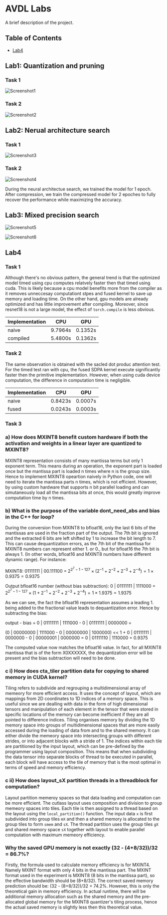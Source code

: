 # AVDL Labs

A brief description of the project.

## Table of Contents
- [Lab4](#Lab4)

## Lab1: Quantization and pruning
### Task 1
![Screenshot1](https://github.com/Jerry7234234/AVDL_Labs/blob/main/Screenshot%202025-02-02%20165408.png)

### Task 2
![Screenshot2](https://github.com/Jerry7234234/AVDL_Labs/blob/main/Screenshot%202025-02-02%20170212.png)

## Lab2: Nerual architecture search
### Task 1
![Screenshot3](https://github.com/Jerry7234234/AVDL_Labs/blob/main/Screenshot%202025-02-04%20112836.png)

### Task 2
![Screenshot4](https://github.com/Jerry7234234/AVDL_Labs/blob/main/Screenshot%202025-02-04%20112554.png)

During the neural architectue search, we trained the model for 1 epoch. After compression, we train the compressed model for 2 epoches to fully recover the performance while maximizing the accuracy.

## Lab3: Mixed precision search
![Screenshot5](https://github.com/Jerry7234234/AVDL_Labs/blob/main/Screenshot%202025-02-04%20121256.png)

![Screenshot6](https://github.com/Jerry7234234/AVDL_Labs/blob/main/Screenshot%202025-02-04%20121516.png)

## Lab4
### Task 1
Although there's no obvious pattern, the general trend is that the optimized model timed using cpu computes relatvely faster then that timed using cuda. This is likely because a cpu model benefits more from the compiler as it removes unneccesay computationt stpes and fused kernel to save up memory and loading time. On the other hand, gpu models are already optimized and has little improvement after compiling. Moreover, since resnet18 is not a large model, the effect of `torch.compile` is less obvious.

| Implementation  | CPU  | GPU |
| --------------- | ---- | --- |
|  naive   | 9.7964s | 0.1352s |
| compiled | 5.4800s | 0.1362s |

### Task 2
The same observation is obtained with the sacled dot produc attention test. For the timed test ran with cpu, the fused SDPA kernel execute significantly faster then the primitive implementation. However, when using cuda device computation, the difference in computation time is negligible.

| Implementation  | CPU  | GPU |
| --------------- | ---- | --- |
| naive | 0.8423s | 0.0007s |
| fused | 0.0243s | 0.0003s |

### Task 3
### a) How does MXINT8 benefit custom hardware if both the activation and weights in a linear layer are quantized to MXINT8?
MXINT8 representation consists of many mantissa terms but only 1 exponent term. This means during an operation, the exponent part is loaded once but the mantissa part is loaded n times where n is the group size. Hence to implement MXINT8 opeartion naively in Python code, one will need to iterate the mantissa parts n times, which is not efficient. However, by using custom hardware that supports n bit parallel loading and can simutaneously load all the mantissa bits at once, this would greatly improve computation time by n times.

### b) What is the purpose of the variable dont_need_abs and bias in the C++ for loop?
During the conversion from MXINT8 to bfloat16, only the last 6 bits of the mantissas are used in the fraction part of the output. The 7th bit is ignored and the extracted 6 bits are left shifted by 1 to increase the bit length to 7. This can cause dequantization errors, as the 7th bit of the mantissa for MXINT8 numbers can represent either 1. or 0., but for bfloat16 the 7th bit is always 1. (In other words, bfloat16 and MXINT8 numbers have different dynamic range). For instance:


MXINT8: 01111111 | 00.111100 = $2 ^ {2 ^ 7 - 1 - 127} \times (2^{-1} + 2^{-2} + 2^{-3} + 2^{-4}) = 1 \times 0.9375 = 0.9375$

Output bfloat16 number (without bias subtraction): 0 | 01111111 | 1111000 = $2 ^ {2 ^ 7 - 1 - 127} \times (1 + 2^{-1} + 2^{-2} + 2^{-3} + 2^{-4}) = 1 \times 1.9375 = 1.9375$

As we can see, the fact the bfloat16 representation assumes a leading 1. being added to the fractional value leads to dequantization error. Hence by subtracting the bias:

output - bias = 0 | 01111111 | 1111000 - 0 | 01111111 | 0000000 =

(0 | 00000000 | 1111000 - 0 | 00000000 | 1000000) << 1 + 0 | 01111111 | 0000000 - 0 | 00000001 | 0000000 = 0 | 01111110 | 1110000 = 0.9375

The computed value now matches the bfloat16 value. In fact, for all MXINT8 mantissa that is of the form X0XXXXXX, the dequantization error will be present and the bias subtraction will need to be done.

### c i) How does cta_tiler partition data for copying to shared memory in CUDA kernel?
Tiling refers to subdivide and regrouping a multidimensional array of memeory for more efficient access. It uses the concept of layout, which are mappings from 2D coordinates to 1D indices of a memory space. This is useful since we are dealling with data in the form of high dimensional tensors and manipulation of each element in the tensor that were stored in specific locations of the memory can become inefficient if they are all pointed to difference indices. Tiling organises memory by dividing the 1D memory space into groups of multidimensional spaces that are more easily accessed during the loading of data from and to the shared memory. It can either divide the memeory space into intersecting groups with different strides, or into adjacent blocks with a stride of 1. The indices within each tile are partitioned by the input layout, which can be pre-defined by the programmer using layout composition. This means that when subdividing the data tensor into separate blocks of thread to be executed in parallel, each block will have access to the tile of memory that is the most optimal in terms of speed and memory efficiency.

### c ii) How does layout_sX partition threads in a threadblock for computation? 
Layout partition memeroy spaces so that data loading and computation can be more efficient. The cutlass layout uses composition and division to group memeory spaces into tiles. Each tile is then assigned to a thread based on the layout using the `local_partition()` function. The input data `x` is first subdivided into group tiles `mX` and then a shared memory is allocated to the group tiles to form `smem` and `sX`. The thread partition uses the group tiles `gX` and shared memory space `sX` together with layout to enable parallel computation with maximum memeory efficiency.

### Why the saved GPU memory is not exactly (32 - (4+8/32))/32 = 86.7%?
Firstly, the formula used to calculate memory efficiency is for MXINT4. Namely MXINT format with only 4 bits in the mantissa part. The MXINT format used in the experiment is MXINT8 (8 bits in the mantissa part), so the effective bandwidth should be (8+8/32). The correct saved memory prediction should be: (32 - (8+8/32))/32 = 74.2%. However, this is only the theoretical gain in memory efficiency. In actual runtime, there will be additional memory alllocation such as the shared memory and the pre-allocated global memory for the MXINT8 quantizer's tiling process, hence the actual saved memory is slightly less then this theoretical value.
